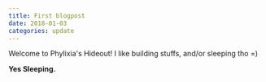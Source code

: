 ```yaml
---
title: First blogpost
date: 2018-01-03
categories: update
---
```

Welcome to Phylixia's Hideout!
I like building stuffs, and/or sleeping tho =)

**Yes Sleeping.**

